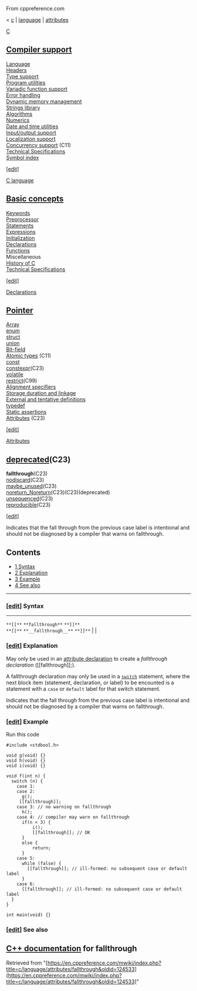 From cppreference.com

< [c](../../../c.html "c")‎ | [language](../../language.html "c/language")‎ | [attributes](../attributes.html "c/language/attributes")

[ C](../../../c.html "c")

[Compiler support](../../compiler_support.html "c/compiler support")  
---  
[Language](../../language.html "c/language")  
[Headers](../../header.html "c/header")  
[Type support](../../types.html "c/types")  
[Program utilities](../../program.html "c/program")  
[Variadic function support](../../variadic.html "c/variadic")  
[Error handling](../../error.html "c/error")  
[Dynamic memory management](../../memory.html "c/memory")  
[Strings library](../../string.html "c/string")  
[Algorithms](../../algorithm.html "c/algorithm")  
[Numerics](../../numeric.html "c/numeric")  
[Date and time utilities](../../chrono.html "c/chrono")  
[Input/output support](../../io.html "c/io")  
[Localization support](../../locale.html "c/locale")  
[Concurrency support](../../thread.html "c/thread") (C11)  
[Technical Specifications](../../experimental.html "c/experimental")  
[Symbol index](../../index.html "c/symbol index")  
  
[[edit]](https://en.cppreference.com/mwiki/index.php?title=Template:c/navbar_content&action=edit)

[ C language](../../language.html "c/language")

[Basic concepts](../basic_concepts.html "c/language/basic concepts")  
---  
[ Keywords](../../keyword.html "c/keyword")  
[ Preprocessor](../../preprocessor.html "c/preprocessor")  
[ Statements](../statements.html "c/language/statements")  
[ Expressions](../operators.html "c/language/expressions")  
[ Initialization](../initialization.html "c/language/initialization")  
[ Declarations](../declarations.html "c/language/declarations")  
[ Functions](../functions.html "c/language/functions")  
Miscellaneous  
[ History of C](../history.html "c/language/history")  
[Technical Specifications](../../experimental.html "c/experimental")  
  
[[edit]](https://en.cppreference.com/mwiki/index.php?title=Template:c/language/navbar_content&action=edit)

[ Declarations](../declarations.html "c/language/declarations")

[Pointer](../pointer.html "c/language/pointer")  
---  
[Array](../array.html "c/language/array")  
[enum](../enum.html "c/language/enum")  
[struct](../struct.html "c/language/struct")  
[union](../union.html "c/language/union")  
[Bit-field](../bit_field.html "c/language/bit field")  
[Atomic types](../atomic.html "c/language/atomic") (C11)  
[const](../const.html "c/language/const")  
[constexpr](../constexpr.html "c/language/constexpr")(C23)  
[volatile](../volatile.html "c/language/volatile")  
[restrict](../restrict.html "c/language/restrict")(C99)  
[Alignment specifiers](../alignas.html "c/language/ Alignas")  
[Storage duration and linkage](../storage_class_specifiers.html "c/language/storage duration")  
[External and tentative definitions](../extern.html "c/language/extern")  
[typedef](../typedef.html "c/language/typedef")  
[Static assertions](../static_assert.html "c/language/ Static assert")  
[Attributes](../attributes.html "c/language/attributes") (C23)  
  
[[edit]](https://en.cppreference.com/mwiki/index.php?title=Template:c/language/declarations/navbar_content&action=edit)

[ Attributes](../attributes.html "c/language/attributes")

[deprecated](deprecated.html "c/language/attributes/deprecated")(C23)  
---  
**fallthrough**(C23)  
[nodiscard](nodiscard.html "c/language/attributes/nodiscard")(C23)  
[maybe_unused](maybe_unused.html "c/language/attributes/maybe unused")(C23)  
[noreturn_Noreturn](noreturn.html "c/language/attributes/noreturn")(C23)(C23)(deprecated)  
[unsequenced](reproducible.html "c/language/attributes/unsequenced")(C23)  
[reproducible](reproducible.html "c/language/attributes/reproducible")(C23)  
  
[[edit]](https://en.cppreference.com/mwiki/index.php?title=Template:c/language/attributes/navbar_content&action=edit)

Indicates that the fall through from the previous case label is intentional and should not be diagnosed by a compiler that warns on fallthrough. 

## Contents

  * [1 Syntax](fallthrough.html#Syntax)
  * [2 Explanation](fallthrough.html#Explanation)
  * [3 Example](fallthrough.html#Example)
  * [4 See also](fallthrough.html#See_also)

  
---  
  
### [[edit](https://en.cppreference.com/mwiki/index.php?title=c/language/attributes/fallthrough&action=edit&section=1 "Edit section: Syntax")] Syntax  
  
---  
`**[[**` `**fallthrough**` `**]]**`  
`**[[**` `**__fallthrough__**` `**]]**` |  |   
  
### [[edit](https://en.cppreference.com/mwiki/index.php?title=c/language/attributes/fallthrough&action=edit&section=2 "Edit section: Explanation")] Explanation

May only be used in an [attribute declaration](../declarations.html "c/language/declarations") to create a _fallthrough declaration_ ([[fallthrough]];). 

A fallthrough declaration may only be used in a [`switch`](../switch.html "c/language/switch") statement, where the next block item (statement, declaration, or label) to be encounted is a statement with a `case` or `default` label for that switch statement. 

Indicates that the fall through from the previous case label is intentional and should not be diagnosed by a compiler that warns on fallthrough. 

### [[edit](https://en.cppreference.com/mwiki/index.php?title=c/language/attributes/fallthrough&action=edit&section=3 "Edit section: Example")] Example

Run this code
    
    
    #include <stdbool.h>
     
    void g(void) {}
    void h(void) {}
    void i(void) {}
     
    void f(int n) {
      switch (n) {
        case 1:
        case 2:
          g();
         [[fallthrough]];
        case 3: // no warning on fallthrough
          h();
        case 4: // compiler may warn on fallthrough
          if(n < 3) {
              i();
              [[fallthrough]]; // OK
          }
          else {
              return;
          }
        case 5:
          while (false) {
            [[fallthrough]]; // ill-formed: no subsequent case or default label
          }
        case 6:
          [[fallthrough]]; // ill-formed: no subsequent case or default label
      }
    }
     
    int main(void) {}

### [[edit](https://en.cppreference.com/mwiki/index.php?title=c/language/attributes/fallthrough&action=edit&section=4 "Edit section: See also")] See also

[C++ documentation](../../../cpp/language/attributes/fallthrough.html "cpp/language/attributes/fallthrough") for fallthrough  
---  
  
Retrieved from "[https://en.cppreference.com/mwiki/index.php?title=c/language/attributes/fallthrough&oldid=124533](https://en.cppreference.com/mwiki/index.php?title=c/language/attributes/fallthrough&oldid=124533)" 
